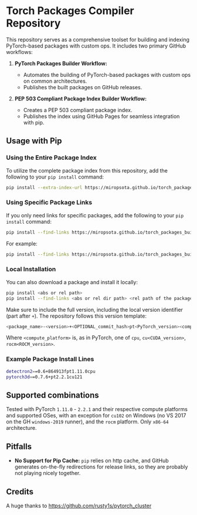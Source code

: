 # Torch Packages Compiler Repository

This repository serves as a comprehensive toolset for building and indexing PyTorch-based packages with custom ops. It includes two primary GitHub workflows:

1. **PyTorch Packages Builder Workflow:**
   - Automates the building of PyTorch-based packages with custom ops on common architectures.
   - Publishes the built packages on GitHub releases.

2. **PEP 503 Compliant Package Index Builder Workflow:**
   - Creates a PEP 503 compliant package index.
   - Publishes the index using GitHub Pages for seamless integration with pip.

## Usage with Pip

### Using the Entire Package Index

To utilize the complete package index from this repository, add the following to your `pip install` command:

```bash
pip install --extra-index-url https://miropsota.github.io/torch_packages_builder <your package list>
```

### Using Specific Package Links

If you only need links for specific packages, add the following to your `pip install` command:

```bash
pip install --find-links https://miropsota.github.io/torch_packages_builder/<pep 503 normalized name> <your package list>
```

For example:

```bash
pip install --find-links https://miropsota.github.io/torch_packages_builder/detectron2/ <your package list>
```

### Local Installation

You can also download a package and install it locally:

```bash
pip install <abs or rel path>
pip install --find-links <abs or rel dir path> <rel path of the package with respect to the directory>
```

Make sure to include the full version, including the local version identifier (part after `+`). The repository follows this version template:

```bash
<package_name>-<version>+<OPTIONAL_commit_hash>pt<PyTorch_version><compute_platform>
```

Where `<compute_platform>` is, as in PyTorch, one of `cpu`, `cu<CUDA_version>`, `rocm<ROCM_version>`.

### Example Package Install Lines

```bash
detectron2==0.6+864913fpt1.11.0cpu
pytorch3d==0.7.6+pt2.2.1cu121
```

## Supported combinations

Tested with PyTorch `1.11.0` - `2.2.1` and their respective compute platforms and supported OSes, with an exception for `cu102` on Windows (no VS 2017 on the GH `windows-2019` runner), and the `rocm` platform.
Only `x86-64` architecture.

## Pitfalls

- **No Support for Pip Cache:**
  `pip` relies on http cache, and GitHub generates on-the-fly redirections for release links, so they are probably not playing nicely together.

## Credits

A huge thanks to <https://github.com/rusty1s/pytorch_cluster>
